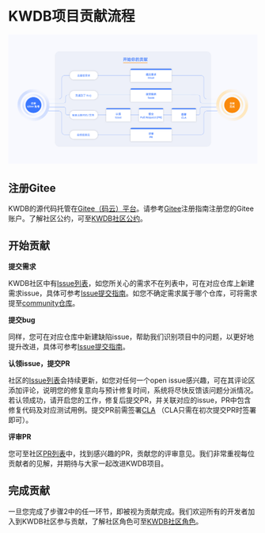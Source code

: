 # KWDB项目贡献流程

![贡献流程图](figures/contribution.jpg)

## 注册Gitee

KWDB的源代码托管在[Gitee（码云）平台](https://gitee.com/kwdb)。请参考[Gitee](https://gitee.com/help/articles/4113#article-header0)注册指南注册您的Gitee账户。了解社区公约，可至[KWDB社区公约](./Code_of_conduct.md)。

## 开始贡献

**提交需求**

KWDB社区中有[Issue列表](https://gitee.com/organizations/kwdb/issues)，如您所关心的需求不在列表中，可在对应仓库上新建需求issue，具体可参考[Issue提交指南](./Issue_submission_guidelines.md)。如您不确定需求属于哪个仓库，可将需求提至[community仓库](https://gitee.com/kwdb/community/tree/master)。

**提交bug**

同样，您可在对应仓库中新建缺陷issue，帮助我们识别项目中的问题，以更好地提升改进，具体可参考[Issue提交指南](./Issue_submission_guidelines.md)。

**认领issue，提交PR**

社区的[Issue列表](https://gitee.com/organizations/kwdb/issues)会持续更新，如您对任何一个open issue感兴趣，可在其评论区添加评论，说明您的修复意向与预计修复时间，系统将尽快反馈该问题分派情况。若认领成功，请开启您的工作，修复后提交PR，并关联对应的issue，PR中包含修复代码及对应测试用例。提交PR前需签署[CLA](https://gitee.com/organizations/kwdb/cla/kwdb-contributor-protocol) （CLA只需在初次提交PR时签署即可）。

**评审PR**

您可至社区[PR列表](https://gitee.com/organizations/kwdb/pull_requests)中，找到感兴趣的PR，贡献您的评审意见。我们非常重视每位贡献者的见解，并期待与大家一起改进KWDB项目。

## 完成贡献
一旦您完成了步骤2中的任一环节，即被视为贡献完成。我们欢迎所有的开发者加入到KWDB社区参与贡献，了解社区角色可至[KWDB社区角色](./Community_roles.md)。
